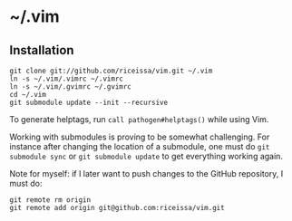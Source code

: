 # ~/.vim

## Installation

    git clone git://github.com/riceissa/vim.git ~/.vim
    ln -s ~/.vim/.vimrc ~/.vimrc
    ln -s ~/.vim/.gvimrc ~/.gvimrc
    cd ~/.vim
    git submodule update --init --recursive

To generate helptags, run `call pathogen#helptags()` while using Vim.

Working with submodules is proving to be somewhat challenging.  For
instance after changing the location of a submodule, one must do `git
submodule sync` or `git submodule update` to get everything working
again.

Note for myself: if I later want to push changes to the GitHub
repository, I must do:

    git remote rm origin
    git remote add origin git@github.com:riceissa/vim.git
